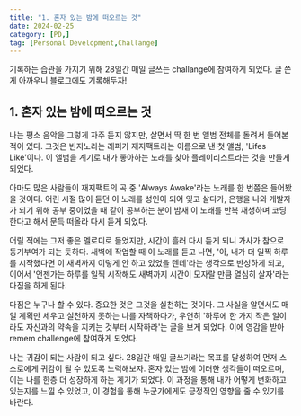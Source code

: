 ```yaml
---
title: "1. 혼자 있는 밤에 떠오르는 것"
date: 2024-02-25
category: [PD,]
tag: [Personal Development,Challange]
---
```


기록하는 습관을 가지기 위해 28일간 매일 글쓰는 challange에 참여하게 되었다. 글 쓴게 아까우니 블로그에도 기록해두자!

## 1. 혼자 있는 밤에 떠오르는 것

나는 평소 음악을 그렇게 자주 듣지 않지만, 살면서 딱 한 번 앨범 전체를 돌려서 들어본 적이 있다. 그것은 빈지노라는 래퍼가 재지팩트라는 이름으로 낸 첫 앨범, 'Lifes Like'이다. 이 앨범을 계기로 내가 좋아하는 노래를 찾아 플레이리스트라는 것을 만들게 되었다.

아마도 많은 사람들이 재지팩트의 곡 중 'Always Awake'라는 노래를 한 번쯤은 들어봤을 것이다. 어린 시절 많이 듣던 이 노래를 성인이 되어 잊고 살다가, 은행을 나와 개발자가 되기 위해 공부 중이었을 때 같이 공부하는 분이 밤새 이 노래를 반복 재생하며 코딩한다고 해서 문득 떠올라 다시 듣게 되었다.

어릴 적에는 그저 좋은 멜로디로 들었지만, 시간이 흘러 다시 듣게 되니 가사가 참으로 동기부여가 되는 듯하다. 새벽에 작업할 때 이 노래를 듣고 나면, '아, 내가 더 일찍 하루를 시작했다면 이 새벽까지 이렇게 안 하고 있었을 텐데'라는 생각으로 반성하게 되고, 이어서 '언젠가는 하루를 일찍 시작해도 새벽까지 시간이 모자랄 만큼 열심히 살자'라는 다짐을 하게 된다.

다짐은 누구나 할 수 있다. 중요한 것은 그것을 실천하는 것이다. 그 사실을 알면서도 매일 계획만 세우고 실천하지 못하는 나를 자책하다가, 우연히 '하루에 한 가지 작은 일이라도 자신과의 약속을 지키는 것부터 시작하라'는 글을 보게 되었다. 이에 영감을 받아 remem challenge에 참여하게 되었다.

나는 귀감이 되는 사람이 되고 싶다. 28일간 매일 글쓰기라는 목표를 달성하여 먼저 스스로에게 귀감이 될 수 있도록 노력해보자. 혼자 있는 밤에 이러한 생각들이 떠오르며, 이는 나를 한층 더 성장하게 하는 계기가 되었다. 이 과정을 통해 내가 어떻게 변화하고 있는지를 느낄 수 있었고, 이 경험을 통해 누군가에게도 긍정적인 영향을 줄 수 있기를 바란다.